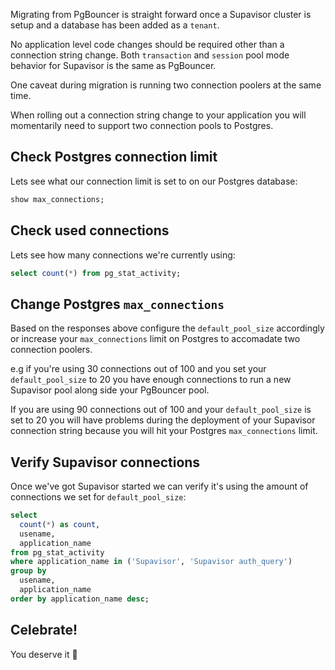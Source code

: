 Migrating from PgBouncer is straight forward once a Supavisor cluster is setup and a database has been added as a `tenant`.

No application level code changes should be required other than a connection string change. Both `transaction` and `session` pool mode behavior for Supavisor is the same as PgBouncer.

One caveat during migration is running two connection poolers at the same time.

When rolling out a connection string change to your application you will momentarily need to support two connection pools to Postgres.

## Check Postgres connection limit

Lets see what our connection limit is set to on our Postgres database:

```sql
show max_connections;
```

## Check used connections

Lets see how many connections we're currently using:

```sql
select count(*) from pg_stat_activity;
```

## Change Postgres `max_connections`

Based on the responses above configure the `default_pool_size` accordingly or increase your `max_connections` limit on Postgres to accomadate two connection poolers.

e.g if you're using 30 connections out of 100 and you set your `default_pool_size` to 20 you have enough connections to run a new Supavisor pool along side your PgBouncer pool.

If you are using 90 connections out of 100 and your `default_pool_size` is set to 20 you will have problems during the deployment of your Supavisor connection string because you will hit your Postgres `max_connections` limit.

## Verify Supavisor connections

Once we've got Supavisor started we can verify it's using the amount of connections we set for `default_pool_size`:

```sql
select
  count(*) as count,
  usename,
  application_name
from pg_stat_activity
where application_name in ('Supavisor', 'Supavisor auth_query')
group by
  usename,
  application_name
order by application_name desc;
```

## Celebrate!

You deserve it 🤙
